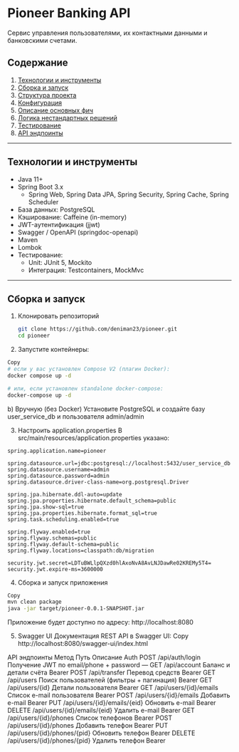 # Pioneer Banking API

Сервис управления пользователями, их контактными данными и банковскими счетами.

## Содержание

1. [Технологии и инструменты](#технологии-и-инструменты)  
2. [Сборка и запуск](#сборка-и-запуск)  
3. [Структура проекта](#структура-проекта)  
4. [Конфигурация](#конфигурация)  
5. [Описание основных фич](#описание-основных-фич)  
6. [Логика нестандартных решений](#логика-нестандартных-решений)  
7. [Тестирование](#тестирование)  
8. [API эндпоинты](#api-эндпоинты)  

---

## Технологии и инструменты

- Java 11+  
- Spring Boot 3.x  
  - Spring Web, Spring Data JPA, Spring Security, Spring Cache, Spring Scheduler  
- База данных: PostgreSQL  
- Кэширование: Caffeine (in-memory)  
- JWT-аутентификация (jjwt)  
- Swagger / OpenAPI (springdoc-openapi)  
- Maven  
- Lombok  
- Тестирование:
  - Unit: JUnit 5, Mockito  
  - Интеграция: Testcontainers, MockMvc  

---

## Сборка и запуск

1. Клонировать репозиторий  
   ```bash
   git clone https://github.com/deniman23/pioneer.git
   cd pioneer

2. Запустите контейнеры:

  ```bash
  Copy
  # если у вас установлен Compose V2 (плагин Docker):
  docker compose up -d

  # или, если установлен standalone docker-compose:
  docker-compose up -d
```
b) Вручную (без Docker)
Установите PostgreSQL и создайте базу user_service_db и пользователя admin/admin

3. Настроить application.properties
В src/main/resources/application.properties указано:

```
spring.application.name=pioneer

spring.datasource.url=jdbc:postgresql://localhost:5432/user_service_db
spring.datasource.username=admin
spring.datasource.password=admin
spring.datasource.driver-class-name=org.postgresql.Driver

spring.jpa.hibernate.ddl-auto=update
spring.jpa.properties.hibernate.default_schema=public
spring.jpa.show-sql=true
spring.jpa.properties.hibernate.format_sql=true
spring.task.scheduling.enabled=true

spring.flyway.enabled=true
spring.flyway.schemas=public
spring.flyway.default-schema=public
spring.flyway.locations=classpath:db/migration

security.jwt.secret=LDTuBWLlpQXzd0hlAxoNvA8AvLNJDawRe02KREMy5T4=
security.jwt.expire-ms=3600000
```

4. Сборка и запуск приложения
  ```bash
  Copy
  mvn clean package
  java -jar target/pioneer-0.0.1-SNAPSHOT.jar
```

Приложение будет доступно по адресу:
http://localhost:8080

5. Swagger UI
Документация REST API в Swagger UI:
Copy
http://localhost:8080/swagger-ui/index.html

API эндпоинты
Метод	Путь	Описание	Auth
POST	/api/auth/login	Получение JWT по email/phone + password	—
GET	/api/account	Баланс и детали счёта	Bearer
POST	/api/transfer	Перевод средств	Bearer
GET	/api/users	Поиск пользователей (фильтры + пагинация)	Bearer
GET	/api/users/{id}	Детали пользователя	Bearer
GET	/api/users/{id}/emails	Список e-mail пользователя	Bearer
POST	/api/users/{id}/emails	Добавить e-mail	Bearer
PUT	/api/users/{id}/emails/{eid}	Обновить e-mail	Bearer
DELETE	/api/users/{id}/emails/{eid}	Удалить e-mail	Bearer
GET	/api/users/{id}/phones	Список телефонов	Bearer
POST	/api/users/{id}/phones	Добавить телефон	Bearer
PUT	/api/users/{id}/phones/{pid}	Обновить телефон	Bearer
DELETE	/api/users/{id}/phones/{pid}	Удалить телефон	Bearer
